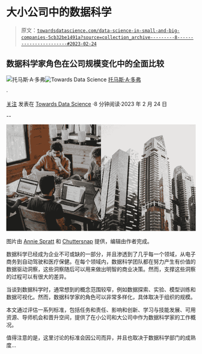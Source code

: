 # 大小公司中的数据科学

> 原文：[`towardsdatascience.com/data-science-in-small-and-big-companies-5cb32be1491a?source=collection_archive---------8-----------------------#2023-02-24`](https://towardsdatascience.com/data-science-in-small-and-big-companies-5cb32be1491a?source=collection_archive---------8-----------------------#2023-02-24)

## 数据科学家角色在公司规模变化中的全面比较

[](https://thomasdorfer.medium.com/?source=post_page-----5cb32be1491a--------------------------------)![托马斯·A·多弗](https://thomasdorfer.medium.com/?source=post_page-----5cb32be1491a--------------------------------)[](https://towardsdatascience.com/?source=post_page-----5cb32be1491a--------------------------------)![Towards Data Science](https://towardsdatascience.com/?source=post_page-----5cb32be1491a--------------------------------) [托马斯·A·多弗](https://thomasdorfer.medium.com/?source=post_page-----5cb32be1491a--------------------------------)

·

[关注](https://medium.com/m/signin?actionUrl=https%3A%2F%2Fmedium.com%2F_%2Fsubscribe%2Fuser%2F7c54f9b62b90&operation=register&redirect=https%3A%2F%2Ftowardsdatascience.com%2Fdata-science-in-small-and-big-companies-5cb32be1491a&user=Thomas+A+Dorfer&userId=7c54f9b62b90&source=post_page-7c54f9b62b90----5cb32be1491a---------------------post_header-----------) 发表在 [Towards Data Science](https://towardsdatascience.com/?source=post_page-----5cb32be1491a--------------------------------) ·8 分钟阅读·2023 年 2 月 24 日[](https://medium.com/m/signin?actionUrl=https%3A%2F%2Fmedium.com%2F_%2Fvote%2Ftowards-data-science%2F5cb32be1491a&operation=register&redirect=https%3A%2F%2Ftowardsdatascience.com%2Fdata-science-in-small-and-big-companies-5cb32be1491a&user=Thomas+A+Dorfer&userId=7c54f9b62b90&source=-----5cb32be1491a---------------------clap_footer-----------)

--

[](https://medium.com/m/signin?actionUrl=https%3A%2F%2Fmedium.com%2F_%2Fbookmark%2Fp%2F5cb32be1491a&operation=register&redirect=https%3A%2F%2Ftowardsdatascience.com%2Fdata-science-in-small-and-big-companies-5cb32be1491a&source=-----5cb32be1491a---------------------bookmark_footer-----------)![](img/f3aa3c19dc38a71fa222cf5fe91ac22e.png)

图片由 [Annie Spratt](https://unsplash.com/@anniespratt) 和 [Chuttersnap](https://unsplash.com/@chuttersnap) 提供，编辑由作者完成。

数据科学已经成为企业不可或缺的一部分，并且渗透到了几乎每一个领域，从电子商务到自动驾驶和医疗保健。在每个领域内，数据科学团队都在努力产生有价值的数据驱动洞察，这些洞察随后可以用来做出明智的商业决策。然而，支撑这些洞察的过程可以有很大的差异。

当谈到数据科学时，通常想到的概念范围较窄，例如数据探索、实验、模型训练和数据可视化。然而，数据科学家的角色可以非常多样化，具体取决于组织的规模。

本文通过评估一系列标准，包括任务和责任、影响和创新、学习与技能发展、可用资源、导师机会和晋升空间，提供了在小公司和大公司中作为数据科学家的工作概况。

值得注意的是，这里讨论的标准会因公司而异，并且也取决于数据科学部门的成熟度…
